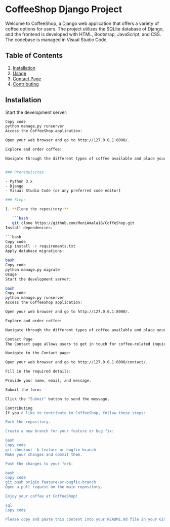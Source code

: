 # CoffeeShop Django Project

Welcome to CoffeeShop, a Django web application that offers a variety of coffee options for users. The project utilizes the SQLite database of Django, and the frontend is developed with HTML, Bootstrap, JavaScript, and CSS. The codebase is managed in Visual Studio Code.

## Table of Contents

1. [Installation](#installation)
2. [Usage](#usage)
3. [Contact Page](#contact-page)
4. [Contributing](#contributing)

## Installation
Start the development server:

```bash
Copy code
python manage.py runserver
Access the CoffeeShop application:

Open your web browser and go to http://127.0.0.1:8000/.

Explore and order coffee:

Navigate through the different types of coffee available and place your order.


### Prerequisites

- Python 3.x
- Django
- Visual Studio Code (or any preferred code editor)

### Steps

1. **Clone the repository:**

   ```bash
   git clone https://github.com/MuniAmala18/CoffeShop.git
Install dependencies:

```bash
Copy code
pip install -r requirements.txt
Apply database migrations:

bash
Copy code
python manage.py migrate
Usage
Start the development server:

bash
Copy code
python manage.py runserver
Access the CoffeeShop application:

Open your web browser and go to http://127.0.0.1:8000/.

Explore and order coffee:

Navigate through the different types of coffee available and place your order.

Contact Page
The Contact page allows users to get in touch for coffee-related inquiries. To use the Contact page:

Navigate to the Contact page:

Open your web browser and go to http://127.0.0.1:8000/contact/.

Fill in the required details:

Provide your name, email, and message.

Submit the form:

Click the "Submit" button to send the message.

Contributing
If you'd like to contribute to CoffeeShop, follow these steps:

Fork the repository.

Create a new branch for your feature or bug fix:

bash
Copy code
git checkout -b feature-or-bugfix-branch
Make your changes and commit them.

Push the changes to your fork:

bash
Copy code
git push origin feature-or-bugfix-branch
Open a pull request on the main repository.

Enjoy your coffee at CoffeeShop!

sql
Copy code

Please copy and paste this content into your README.md file in your GitHub repository. Adjust any placeholders like URLs or project names as needed.





